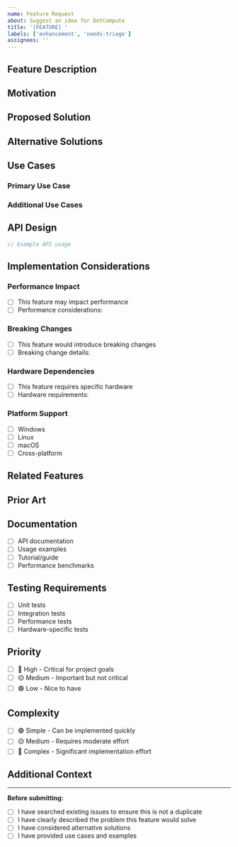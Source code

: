 ```yaml
---
name: Feature Request
about: Suggest an idea for DotCompute
title: '[FEATURE] '
labels: ['enhancement', 'needs-triage']
assignees: ''
---
```


## Feature Description
<!-- A clear and concise description of the feature you'd like to see -->

## Motivation
<!-- Why is this feature needed? What problem does it solve? -->

## Proposed Solution
<!-- Describe the solution you'd like to see implemented -->

## Alternative Solutions
<!-- Describe any alternative solutions or features you've considered -->

## Use Cases
<!-- Describe the specific use cases this feature would enable -->

### Primary Use Case
<!-- The main scenario this feature would address -->

### Additional Use Cases
<!-- Other scenarios that would benefit from this feature -->

## API Design
<!-- If applicable, provide a proposed API design -->

```csharp
// Example API usage
```

## Implementation Considerations
<!-- Technical considerations for implementing this feature -->

### Performance Impact
- [ ] This feature may impact performance
- [ ] Performance considerations: 

### Breaking Changes
- [ ] This feature would introduce breaking changes
- [ ] Breaking change details: 

### Hardware Dependencies
- [ ] This feature requires specific hardware
- [ ] Hardware requirements: 

### Platform Support
- [ ] Windows
- [ ] Linux
- [ ] macOS
- [ ] Cross-platform

## Related Features
<!-- Are there any related features or existing functionality? -->

## Prior Art
<!-- Are there similar implementations in other libraries? -->

## Documentation
<!-- What documentation would be needed? -->

- [ ] API documentation
- [ ] Usage examples
- [ ] Tutorial/guide
- [ ] Performance benchmarks

## Testing Requirements
<!-- What testing would be needed for this feature? -->

- [ ] Unit tests
- [ ] Integration tests
- [ ] Performance tests
- [ ] Hardware-specific tests

## Priority
<!-- How important is this feature? -->

- [ ] 🔴 High - Critical for project goals
- [ ] 🟡 Medium - Important but not critical
- [ ] 🟢 Low - Nice to have

## Complexity
<!-- Estimated implementation complexity -->

- [ ] 🟢 Simple - Can be implemented quickly
- [ ] 🟡 Medium - Requires moderate effort
- [ ] 🔴 Complex - Significant implementation effort

## Additional Context
<!-- Add any other context, screenshots, or examples -->

---

**Before submitting:**
- [ ] I have searched existing issues to ensure this is not a duplicate
- [ ] I have clearly described the problem this feature would solve
- [ ] I have considered alternative solutions
- [ ] I have provided use cases and examples